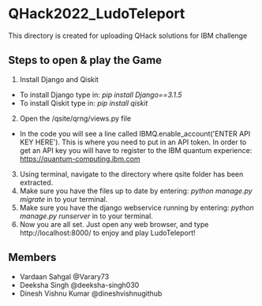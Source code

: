 # QHack2022_LudoTeleport
This directory is created for uploading QHack solutions for IBM challenge

## Steps to open & play the Game
1. Install Django and Qiskit
 - To install Django type in: _pip install Django==3.1.5_
 - To install Qiskit type in: _pip install qiskit_
2. Open the /qsite/qrng/views.py file
 - In the code you will see a line called IBMQ.enable_account('ENTER API KEY HERE'). This is where you need to put in an API token. In order to get an API key you will have to register to the IBM quantum experience: https://quantum-computing.ibm.com
3. Using terminal, navigate to the directory where qsite folder has been extracted.
4. Make sure you have the files up to date by entering: _python manage.py migrate_ in to your terminal.
5. Make sure you have the django webservice running by entering: _python manage.py runserver_ in to your terminal.
6. Now you are all set. Just open any web browser, and type http://localhost:8000/ to enjoy and play LudoTeleport!

## Members
 - Vardaan Sahgal @Varary73
 - Deeksha Singh @deeksha-singh030 
 - Dinesh Vishnu Kumar @dineshvishnugithub
